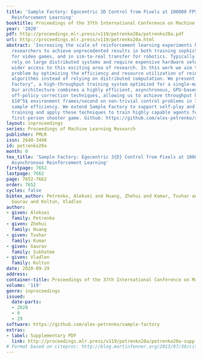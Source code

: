 ```yaml
---
title: 'Sample Factory: Egocentric 3D Control from Pixels at 100000 FPS with Asynchronous
  Reinforcement Learning'
booktitle: Proceedings of the 37th International Conference on Machine Learning
year: '2020'
pdf: http://proceedings.mlr.press/v119/petrenko20a/petrenko20a.pdf
url: http://proceedings.mlr.press/v119/petrenko20a.html
abstract: 'Increasing the scale of reinforcement learning experiments has allowed
  researchers to achieve unprecedented results in both training sophisticated agents
  for video games, and in sim-to-real transfer for robotics. Typically such experiments
  rely on large distributed systems and require expensive hardware setups, limiting
  wider access to this exciting area of research. In this work we aim to solve this
  problem by optimizing the efficiency and resource utilization of reinforcement learning
  algorithms instead of relying on distributed computation. We present the "Sample
  Factory", a high-throughput training system optimized for a single-machine setting.
  Our architecture combines a highly efficient, asynchronous, GPU-based sampler with
  off-policy correction techniques, allowing us to achieve throughput higher than
  $10^5$ environment frames/second on non-trivial control problems in 3D without sacrificing
  sample efficiency. We extend Sample Factory to support self-play and population-based
  training and apply these techniques to train highly capable agents for a multiplayer
  first-person shooter game. Github: https://github.com/alex-petrenko/sample-factory'
layout: inproceedings
series: Proceedings of Machine Learning Research
publisher: PMLR
issn: 2640-3498
id: petrenko20a
month: 0
tex_title: 'Sample Factory: Egocentric 3{D} Control from Pixels at 100000 {FPS} with
  Asynchronous Reinforcement Learning'
firstpage: 7652
lastpage: 7662
page: 7652-7662
order: 7652
cycles: false
bibtex_author: Petrenko, Aleksei and Huang, Zhehui and Kumar, Tushar and Sukhatme,
  Gaurav and Koltun, Vladlen
author:
- given: Aleksei
  family: Petrenko
- given: Zhehui
  family: Huang
- given: Tushar
  family: Kumar
- given: Gaurav
  family: Sukhatme
- given: Vladlen
  family: Koltun
date: 2020-09-29
address: 
container-title: Proceedings of the 37th International Conference on Machine Learning
volume: '119'
genre: inproceedings
issued:
  date-parts:
  - 2020
  - 9
  - 29
software: https://github.com/alex-petrenko/sample-factory
extras:
- label: Supplementary PDF
  link: http://proceedings.mlr.press/v119/petrenko20a/petrenko20a-supp.pdf
# Format based on citeproc: http://blog.martinfenner.org/2013/07/30/citeproc-yaml-for-bibliographies/
---
```

